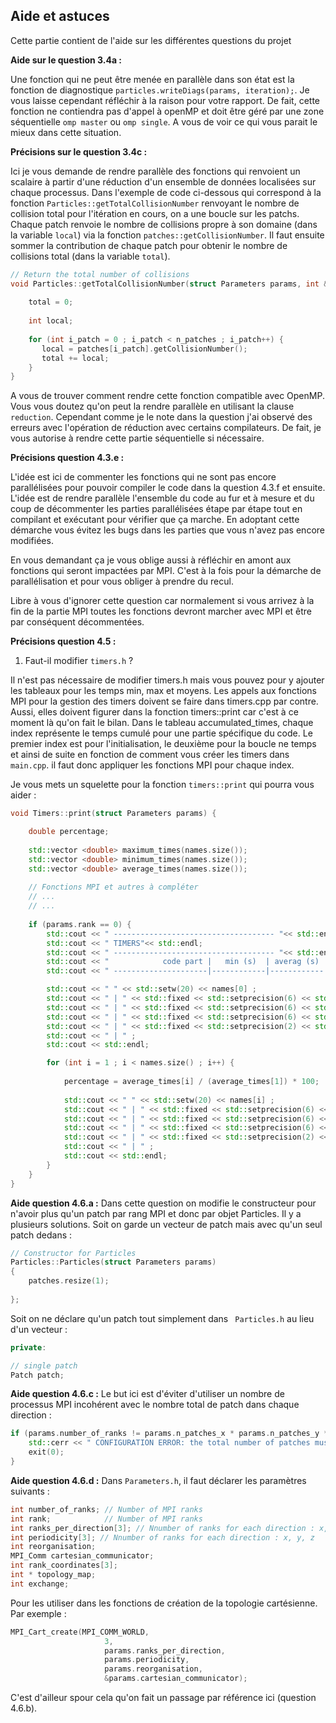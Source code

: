 ## Aide et astuces

Cette partie contient de l'aide sur les différentes questions du projet

**Aide sur le question 3.4a :**

Une fonction qui ne peut être menée en parallèle dans son état est la fonction de diagnostique `particles.writeDiags(params, iteration);`. Je vous laisse cependant réfléchir à la raison pour votre rapport. De fait, cette fonction ne contiendra pas d'appel à openMP et doit être géré par une zone séquentielle `omp master` ou `omp single`. A vous de voir ce qui vous parait le mieux dans cette situation.

**Précisions sur le question 3.4c :**

Ici je vous demande de rendre parallèle des fonctions qui renvoient un scalaire à partir d'une réduction d'un ensemble de données localisées sur chaque processus. Dans l'exemple de code ci-dessous qui correspond à la fonction `Particles::getTotalCollisionNumber` renvoyant le nombre de collision total pour l'itération en cours, on a une boucle sur les patchs. Chaque patch renvoie le nombre de collisions propre à son domaine (dans la variable `local`) via la fonction `patches::getCollisionNumber`. Il faut ensuite sommer la contribution de chaque patch pour obtenir le nombre de collisions total (dans la variable `total`).

```C++
// Return the total number of collisions
void Particles::getTotalCollisionNumber(struct Parameters params, int & total) {
    
    total = 0;
    
    int local;
    
    for (int i_patch = 0 ; i_patch < n_patches ; i_patch++) {
       local = patches[i_patch].getCollisionNumber();
       total += local;
    }
}
```

A vous de trouver comment rendre cette fonction compatible avec OpenMP. Vous vous doutez qu'on peut la rendre parallèle en utilisant la clause `reduction`. Cependant comme je le note dans la question j'ai observé des erreurs avec l'opération de réduction avec certains compilateurs. De fait, je vous autorise à rendre cette partie séquentielle si nécessaire.

**Précisions question 4.3.e :**

L'idée est ici de commenter les fonctions qui ne sont pas encore parallélisées pour pouvoir compiler le code dans la question 4.3.f et ensuite. L'idée est de rendre parallèle l'ensemble du code au fur et à mesure et du coup de décommenter les parties parallélisées étape par étape tout en compilant et exécutant pour vérifier que ça marche. En adoptant cette démarche vous évitez les bugs dans les parties que vous n'avez pas encore modifiées.

En vous demandant ça je vous oblige aussi à réfléchir en amont aux fonctions qui seront impactées par MPI. C'est à la fois pour la démarche de parallélisation et pour vous obliger à prendre du recul.

Libre à vous d'ignorer cette question car normalement si vous arrivez à la fin de la partie MPI toutes les fonctions devront marcher avec MPI et être par conséquent décommentées.

**Précisions question 4.5 :**

1. Faut-il modifier `timers.h` ?

Il n'est pas nécessaire de modifier timers.h mais vous pouvez pour y ajouter les tableaux pour les temps min, max et moyens. Les appels aux fonctions MPI pour la gestion des timers doivent se faire dans timers.cpp par contre. Aussi, elles doivent figurer dans la fonction timers::print car c'est à ce moment là qu'on fait le bilan. Dans le tableau  accumulated_times, chaque index représente le temps cumulé pour une partie spécifique du code. Le premier index est pour l'initialisation, le deuxième pour la boucle ne temps et ainsi de suite en fonction de comment vous créer les timers dans `main.cpp`. il faut donc appliquer les fonctions MPI pour chaque index.

Je vous mets un squelette pour la fonction `timers::print` qui pourra vous aider :

```C++
void Timers::print(struct Parameters params) {

    double percentage;
    
    std::vector <double> maximum_times(names.size());
    std::vector <double> minimum_times(names.size());
    std::vector <double> average_times(names.size());
    
    // Fonctions MPI et autres à compléter
    // ...
    // ...
    
    if (params.rank == 0) {
        std::cout << " ------------------------------------ "<< std::endl;
        std::cout << " TIMERS"<< std::endl;
        std::cout << " ------------------------------------ "<< std::endl;
        std::cout << "            code part |   min (s)  | averag (s) |   max (s)  | percentage |"<< std::endl;
        std::cout << " ---------------------|------------|------------|------------|------------|"<< std::endl;

        std::cout << " " << std::setw(20) << names[0] ;
        std::cout << " | " << std::fixed << std::setprecision(6) << std::setw(10) << minimum_times[0];
        std::cout << " | " << std::fixed << std::setprecision(6) << std::setw(10) << average_times[0] ;
        std::cout << " | " << std::fixed << std::setprecision(6) << std::setw(10) << maximum_times[0] ;
        std::cout << " | " << std::fixed << std::setprecision(2) << std::setw(8)  << "       - %";
        std::cout << " | " ;
        std::cout << std::endl;

        for (int i = 1 ; i < names.size() ; i++) {
            
            percentage = average_times[i] / (average_times[1]) * 100;
            
            std::cout << " " << std::setw(20) << names[i] ;
            std::cout << " | " << std::fixed << std::setprecision(6) << std::setw(10) << minimum_times[i];
            std::cout << " | " << std::fixed << std::setprecision(6) << std::setw(10) << average_times[i] ;
            std::cout << " | " << std::fixed << std::setprecision(6) << std::setw(10) << maximum_times[i] ;
            std::cout << " | " << std::fixed << std::setprecision(2) << std::setw(8)  << percentage << " %";
            std::cout << " | " ;
            std::cout << std::endl;
        }
    }
}
```

**Aide question 4.6.a :** Dans cette question on modifie le constructeur pour n'avoir plus qu'un patch par rang MPI et donc par objet Particles. Il y a plusieurs solutions. Soit on garde un vecteur de patch mais avec qu'un seul patch dedans :
```C++
// Constructor for Particles
Particles::Particles(struct Parameters params)
{
    patches.resize(1);
    
};
```
Soit on ne déclare qu'un patch tout simplement dans ` Particles.h` au lieu d'un vecteur :
```C++
private:

// single patch
Patch patch;
```

**Aide question 4.6.c :** Le but ici est d'éviter d'utiliser un nombre de processus MPI incohérent avec le nombre total de patch dans chaque direction :
``` C++
if (params.number_of_ranks != params.n_patches_x * params.n_patches_y * params.n_patches_z) {
    std::cerr << " CONFIGURATION ERROR: the total number of patches must match the topology: " << params.number_of_ranks << " " << params.n_patches_x << " " << params.n_patches_y  << " " << params.n_patches_z << std::endl;
    exit(0);
}
```

**Aide question 4.6.d :** Dans `Parameters.h`, il faut déclarer les paramètres suivants :
``` C++
int number_of_ranks; // Number of MPI ranks
int rank;            // Number of MPI ranks
int ranks_per_direction[3]; // Nnumber of ranks for each direction : x, y, z
int periodicity[3]; // Nnumber of ranks for each direction : x, y, z
int reorganisation;
MPI_Comm cartesian_communicator;
int rank_coordinates[3];
int * topology_map;
int exchange;
```
Pour les utiliser dans les fonctions de création de la topologie cartésienne.
Par exemple :
``` C++
MPI_Cart_create(MPI_COMM_WORLD,
                     3,
                     params.ranks_per_direction,
                     params.periodicity,
                     params.reorganisation,
                     &params.cartesian_communicator);
```
C'est d'ailleur spour cela qu'on fait un passage par référence ici (question 4.6.b).
